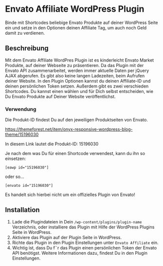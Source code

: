 # Envato Affiliate WordPress Plugin
Binde mit Shortcodes beliebige Envato Produkte auf deiner WordPress Seite ein und setze in den Optionen deinen Affiliate Tag, um auch noch Geld damit zu verdienen.

## Beschreibung

Mit dem Envato Affiliate WordPres Plugin ist es kinderleicht Envato Market Produkte, auf deiner Webseite zu pr&auml;sentieren. Da das Plugin mit der Envato API zusammenarbeitet, werden immer aktuelle Daten per jQuery AJAX abgerufen. Es gibt also keine langen Ladezeiten, beim Aufrufen deiner Website. In den Plugin Optionen kannst du deinen Affiliate-ID und deinen pers&ouml;nlichen Token setzen. Außerdem gibt es zwei verschieden Shortcodes. Du kannst einen w&auml;hlen und f&uuml;r Dich selbst entscheiden, wie Du Envato Produkte auf Deiner Website ver&ouml;ffentlichst.

### Verwendung

Die Produkt-ID findest Du auf den jeweiligen Produktseiten von Envato.

https://themeforest.net/item/onyx-responsive-wordpress-blog-theme/15196030

In diesem Link lautet die Produkt-ID: 15196030

Je nach dem was Du für einen Shortcode verwendest, kann du ihn so einsetzen:

```
[eawp id="15196030"]
```

oder so...

```
[envato id="15196030"]
```

Es handelt sich hierbei nicht um ein offizielles Plugin von Envato!

## Installation

1. Lade die Plugindateien in Dein `/wp-content/plugins/plugin-name` Verzeichnis, oder installiere das Plugin mit Hilfe der WordPress Plugins Seite in WordPress.
1. Aktiviere das Plugin auf der Plugin Seite in WordPress.
1. Richte das Plugin in den Plugin Einstellungen unter `Envato Affiliate` ein.
1. Wichtig ist, dass Du f&uml;r das Plugin einen pers&ouml;nlichen Token der Envato API ben&ouml;tigst. Weitere Informationen dazu, findest Du in den Plugin Einstellungen.
